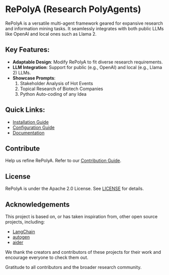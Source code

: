 # RePolyA (Research PolyAgents)

RePolyA is a versatile multi-agent framework geared for expansive research and information mining tasks. It seamlessly integrates with both public LLMs like OpenAI and local ones such as Llama 2. 

## Key Features:
- **Adaptable Design**: Modify RePolyA to fit diverse research requirements.
- **LLM Integration**: Support for public (e.g., OpenAI) and local (e.g., Llama 2) LLMs.
- **Showcase Prompts**: 
  1. Stakeholder Analysis of Hot Events
  2. Topical Research of Biotech Companies
  3. Python Auto-coding of any Idea

## Quick Links:
- [Installation Guide](https://github.com/yiouyou/RePolyA/blob/main/INSTALLATION_GUIDE.md)
- [Configuration Guide](https://github.com/yiouyou/RePolyA/blob/main/CONFIGURATION_GUIDE.md)
- [Documentation](https://github.com/yiouyou/RePolyA/blob/main/DOCUMENTATION.md)

## Contribute
Help us refine RePolyA. Refer to our [Contribution Guide](https://github.com/yiouyou/RePolyA/blob/main/CONTRIBUTION_GUIDE).

## License
RePolyA is under the Apache 2.0 License. See [LICENSE](https://github.com/yiouyou/RePolyA/blob/main/LICENSE.md) for details.

## Acknowledgements
This project is based on, or has taken inspiration from, other open source projects, including:
- [LangChain](https://github.com/langchain-ai/langchain)
- [autogen](https://github.com/microsoft/autogen.git)
- [aider](https://github.com/paul-gauthier/aider)

We thank the creators and contributors of these projects for their work and encourage everyone to check them out.

Gratitude to all contributors and the broader research community.
